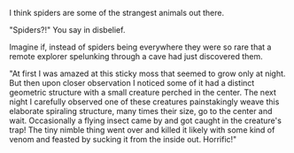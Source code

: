 I think spiders are some of the strangest animals out there.

"Spiders?!" You say in disbelief.

Imagine if, instead of spiders being everywhere they were so rare that a remote
explorer spelunking through a cave had just discovered them.

"At first I was amazed at this sticky moss that seemed to grow only at night.
But then upon closer observation I noticed some of it had a distinct geometric
structure with a small creature perched in the center. The next night I
carefully observed one of these creatures painstakingly weave this elaborate
spiraling structure, many times their size, go to the center and wait.
Occasionally a flying insect came by and got caught in the creature's trap! The
tiny nimble thing went over and killed it likely with some kind of venom and
feasted by sucking it from the inside out. Horrific!"

